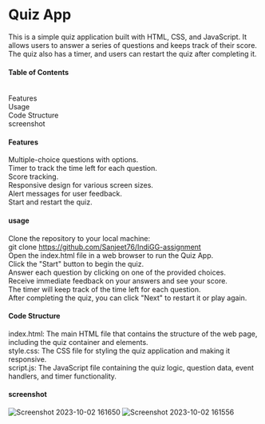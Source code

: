 # Quiz App
This is a simple quiz application built with HTML, CSS, and JavaScript. It allows users to answer a series of questions and keeps track of their score. The quiz also has a timer, and users can restart the quiz after completing it.

#### Table of Contents
<br>Features</br>
Usage</br>
Code Structure</br>
screenshot</br>

#### Features
Multiple-choice questions with options.</br>
Timer to track the time left for each question.</br>
Score tracking.</br>
Responsive design for various screen sizes.</br>
Alert messages for user feedback.</br>
Start and restart the quiz.</br>


#### usage

Clone the repository to your local machine:</br>
git clone https://github.com/Sanjeet76/IndiGG-assignment</br>
Open the index.html file in a web browser to run the Quiz App.</br>
Click the "Start" button to begin the quiz.</br>
Answer each question by clicking on one of the provided choices.</br>
Receive immediate feedback on your answers and see your score.</br>
The timer will keep track of the time left for each question.</br>
After completing the quiz, you can click "Next" to restart it or play again.</br>

#### Code Structure

index.html: The main HTML file that contains the structure of the web page, including the quiz container and elements.</br>
style.css: The CSS file for styling the quiz application and making it responsive.</br>
script.js: The JavaScript file containing the quiz logic, question data, event handlers, and timer functionality.</br>

#### screenshot



![Screenshot 2023-10-02 161650](https://github.com/Sanjeet76/IndiGG-assignment/assets/96953921/09b7b22b-f422-479e-9ef0-799b6ade4ac5)
![Screenshot 2023-10-02 161556](https://github.com/Sanjeet76/IndiGG-assignment/assets/96953921/cf78e7c0-4cdd-47f4-a77a-ead912b8ec11)



